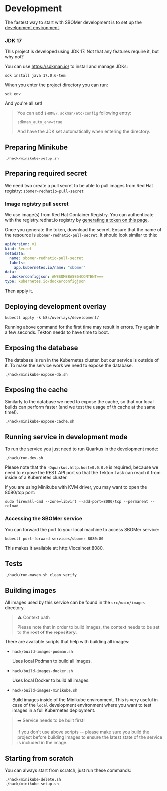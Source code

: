 # Development

The fastest way to start with SBOMer development is to set up the [development environment](environments.md).

### JDK 17

This project is developed using JDK 17. Not that any features require it, but why not?

You can use https://sdkman.io/ to install and manage JDKs:

```
sdk install java 17.0.6-tem
```

When you enter the project directory you can run:

```
sdk env
```

And you're all set!

> You can add `$HOME/.sdkman/etc/config` following entry:
>
> ```
> sdkman_auto_env=true
> ```
>
> And have the JDK set automatically when entering the directory.

## Preparing Minikube

```
./hack/minikube-setup.sh
```

## Preparing required secret

We need two create a pull secret to be able to pull images from Red Hat registry: `sbomer-redhatio-pull-secret`

### Image registry pull secret

We use image(s) from Red Hat Container Registry. You can authenticate with the registry.redhat.io registry by
[generating a token on this page](https://access.redhat.com/terms-based-registry/#/).

Once you generate the token, download the secret. Ensure that the name of the resource is `sbomer-redhatio-pull-secret`.
It should look similar to this:

```yaml
apiVersion: v1
kind: Secret
metadata:
  name: sbomer-redhatio-pull-secret
  labels:
    app.kubernetes.io/name: "sbomer"
data:
  .dockerconfigjson: AWESOMEBASE64CONTENT===
type: kubernetes.io/dockerconfigjson
```

Then apply it.

## Deploying development overlay

```
kubectl apply -k k8s/overlays/development/
```

Running above command for the first time may result in errors. Try again in a few seconds.
Tekton needs to have time to boot.

## Exposing the database

The database is run in the Kubernetes cluster, but our service is outside of it.
To make the service work we need to expose the database.

```
./hack/minikube-expose-db.sh
```

## Exposing the cache

Similarly to the database we need to expose the cache, so that our local builds can perform faster (and we test the usage of th cache at the same time!).

```
./hack/minikube-expose-cache.sh
```

## Running service in development mode

To run the service you just need to run Quarkus in the development mode:

```
./hack/run-dev.sh
```

Please note that the `-Dquarkus.http.host=0.0.0.0` is required, because we need to expose the REST API port
so that the Tekton Task can reach it from inside of a Kubernetes cluster.

If you are using Minikube with KVM driver, you may want to open the 8080/tcp port:

```
sudo firewall-cmd --zone=libvirt --add-port=8080/tcp --permanent --reload
```

### Accessing the SBOMer service

You can forward the port to your local machine to access SBOMer service:

```
kubectl port-forward services/sbomer 8080:80
```

This makes it available at: http://localhost:8080.


## Tests

```
./hack/run-maven.sh clean verify
```

## Building images

All images used by this service can be found in the `src/main/images` directory.

> :warning: Context path
>
> Please note that in order to build images, the context needs to be set to the **root of the repository**.

There are available scripts that help with building all images:

- `hack/build-images-podman.sh`

  Uses local Podman to build all images.

- `hack/build-images-docker.sh`

  Uses local Docker to build all images.

- `hack/build-images-minikube.sh`

  Build images inside of the Minikube environment. This is very useful in case of the `local` development environment
  where you want to test images in a full Kubernetes deployment.

> :arrow_right: Service needs to be built first!
>
> If you don't use above scripts -- please make sure you build the project before building images to ensure the latest
> state of the service is included in the image.

## Starting from scratch

You can always start from scratch, just run these commands:

```
./hack/minikube-delete.sh
./hack/minikube-setup.sh
```
